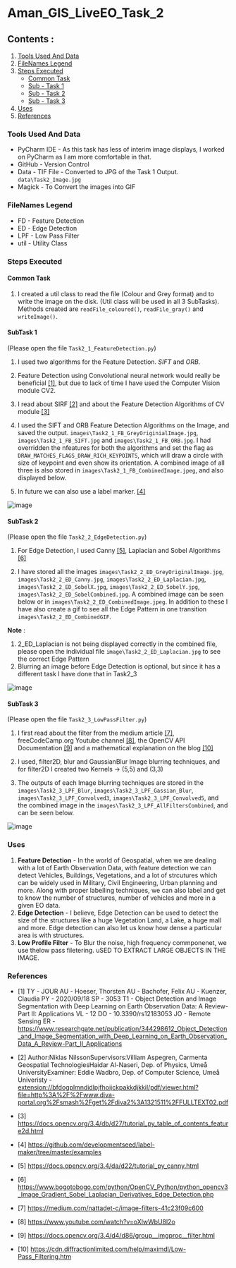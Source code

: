 # Aman_GIS_LiveEO_Task_2

## Contents :
1. [Tools Used And Data](#tools-used-and-data)
2. [FileNames Legend](#filenames-legend)
3. [Steps Executed](#steps-executed)
   * [Common Task](#common-task)
   * [Sub - Task 1](#subtask-1)
   * [Sub - Task 2](#subtask-2)
   * [Sub - Task 3](#subtask-3)
4. [Uses](#uses)
5. [References](#references)



### Tools Used And Data
* PyCharm IDE - As this task has less of interim image displays, I worked on PyCharm as I am more comfortable in that. 
* GitHub - Version Control
* Data - TIF File - Converted to JPG of the Task 1 Output. `data\Task2_Image.jpg`
* Magick - To Convert the images into GIF

### FileNames Legend 

* FD  - Feature Detection
* ED  - Edge Detection
* LPF - Low Pass Filter
* util - Utility Class

### Steps Executed

#### Common Task 
1. I created a util class to read the file (Colour and Grey format) and to write the image on the disk. (Util class will be used in all 3 SubTasks). Methods created are `readFile_coloured()`, `readFile_gray()` and `writeImage()`. 


#### SubTask 1
(Please open the file `Task2_1_FeatureDetection.py`)

1. I used two algorithms for the Feature Detection. *SIFT* and *ORB*. 

2. Feature Detection using Convolutional neural network would really be beneficial [[1]](#1), but due to lack of time I have used the Computer Vision module CV2. 

3. I read about SIRF [[2]](#2) and about the Feature Detection Algorithms of CV module [[3]](#3)

4. I used the SIFT and ORB Feature Detection Algorithms on the Image, and saved the output. `images\Task2_1_FB_GreyOriginialImage.jpg`, `images\Task2_1_FB_SIFT.jpg` and `images\Task2_1_FB_ORB.jpg`. I had overridden the nfeatures for both the algorithms and set the flag as `DRAW_MATCHES_FLAGS_DRAW_RICH_KEYPOINTS`, which will draw a circle with size of keypoint and even show its orientation. A combined image of all three is also stored in `images\Task2_1_FB_CombinedImage.jpeg`, and also displayed below. 

5. In future we can also use a label marker. [[4]](#4)

![image](https://user-images.githubusercontent.com/75158219/126021598-1c5bc4b5-ba32-415c-b91e-bf0ba49f45c3.png)




#### SubTask 2 
(Please open the file `Task2_2_EdgeDetection.py`)

1. For Edge Detection, I used Canny [[5]](#5), Laplacian and Sobel Algorithms [[6]](#6)

2. I have stored all the images `images\Task2_2_ED_GreyOriginalImage.jpg`, `images\Task2_2_ED_Canny.jpg`, `images\Task2_2_ED_Laplacian.jpg`, `images\Task2_2_ED_SobelX.jpg`, `images\Task2_2_ED_SobelY.jpg`, `images\Task2_2_ED_SobelCombined.jpg`. A combined image can be seen below or in `images\Task2_2_ED_CombinedImage.jpeg`. In addition to these I have also create a gif to see all the Edge Pattern in one transition `images\Task2_2_ED_CombinedGIF`. 

**Note** : 
1) 2_ED_Laplacian is not being displayed correctly in the combined file, please open the individual file `image\Task2_2_ED_Laplacian.jpg` to see the correct Edge Pattern
2) Blurring an image before Edge Detection is optional, but since it has a different task I have done that in Task2_3

![image](https://user-images.githubusercontent.com/75158219/126022062-3118ac3c-73d4-4b4d-b4ff-54ecc9e37c18.png)




#### SubTask 3 
(Please open the file `Task2_3_LowPassFilter.py`)
1. I first read about the filter from the medium article [[7]](#7), freeCodeCamp.org Youtube channel [[8]](#8), the OpenCV API Documentation [[9]](#9) and a mathematical explanation on the blog [[10]](#10)
2. I used, filter2D, blur and GaussianBlur Image blurring techniques, and for filter2D I created two Kernels -> (5,5) and (3,3)

3. The outputs of each Image blurring techniques are stored in the `images\Task2_3_LPF_Blur`, `images\Task2_3_LPF_Gassian_Blur`, `images\Task2_3_LPF_Convolved3`, `images\Task2_3_LPF_Convolved5`, and the combined image in the `images\Task2_3_LPF_AllFiltersCombined`, and can be seen below. 

![image](https://user-images.githubusercontent.com/75158219/126036302-88fbcf59-204d-4732-8baa-0a01e44f8487.png)




 

### Uses
1. **Feature Detection** - In the world of Geospatial, when we are dealing with a lot of Earth Observation Data, with feature detection we can detect Vehicles, Buildings, Vegetations, and a lot of strcutures which can be widely used in Military, Civil Engineering, Urban planning and more. Along with proper labelling techniques, we can also label and get to know the number of structures, number of vehicles and more in a given EO data. 
2. **Edge Detection** -  I believe, Edge Detection can be used to detect the size of the structures like a huge Vegetation Land, a Lake, a huge mall and more. Edge detection can also let us know how dense a particular area is with structures. 
3. **Low Profile Filter** - To Blur the noise, high frequency commponenet, we use thelow pass filetering. uSED TO EXTRACT LARGE OBJECTS IN THE IMAGE. 


### References 
* <a id="1">[1]</a> TY  - JOUR
AU  - Hoeser, Thorsten
AU  - Bachofer, Felix
AU  - Kuenzer, Claudia
PY  - 2020/09/18
SP  - 3053
T1  - Object Detection and Image Segmentation with Deep Learning on Earth Observation Data: A Review-Part II: Applications
VL  - 12
DO  - 10.3390/rs12183053
JO  - Remote Sensing
ER  - 
https://www.researchgate.net/publication/344298612_Object_Detection_and_Image_Segmentation_with_Deep_Learning_on_Earth_Observation_Data_A_Review-Part_II_Applications

* <a id="2">[2]</a>
Author:Niklas NilssonSupervisors:Villiam Aspegren, Carmenta Geospatial TechnologiesHaidar Al-Naseri, Dep. of Physics, Umeå UniversityExaminer: Eddie Wadbro, Dep. of Computer Science, Umeå Univeristy - 
[extension://bfdogplmndidlpjfhoijckpakkdjkkil/pdf/viewer.html?file=http%3A%2F%2Fwww.diva-portal.org%2Fsmash%2Fget%2Fdiva2%3A1321511%2FFULLTEXT02.pdf](extension://bfdogplmndidlpjfhoijckpakkdjkkil/pdf/viewer.html?file=http%3A%2F%2Fwww.diva-portal.org%2Fsmash%2Fget%2Fdiva2%3A1321511%2FFULLTEXT02.pdf)

* <a id="3">[3]</a>
https://docs.opencv.org/3.4/db/d27/tutorial_py_table_of_contents_feature2d.html


* <a id="4">[4]</a>
 https://github.com/developmentseed/label-maker/tree/master/examples

* <a id="5">[5]</a>
https://docs.opencv.org/3.4/da/d22/tutorial_py_canny.html

* <a id="6">[6]</a> https://www.bogotobogo.com/python/OpenCV_Python/python_opencv3_Image_Gradient_Sobel_Laplacian_Derivatives_Edge_Detection.php

* <a id="7">[7]</a> https://medium.com/nattadet-c/image-filters-41c23f09c600

* <a id="8">[8]</a> https://www.youtube.com/watch?v=oXlwWbU8l2o

* <a id="9">[9]</a> https://docs.opencv.org/3.4/d4/d86/group__imgproc__filter.html

* <a id="10">[10]</a> https://cdn.diffractionlimited.com/help/maximdl/Low-Pass_Filtering.htm




